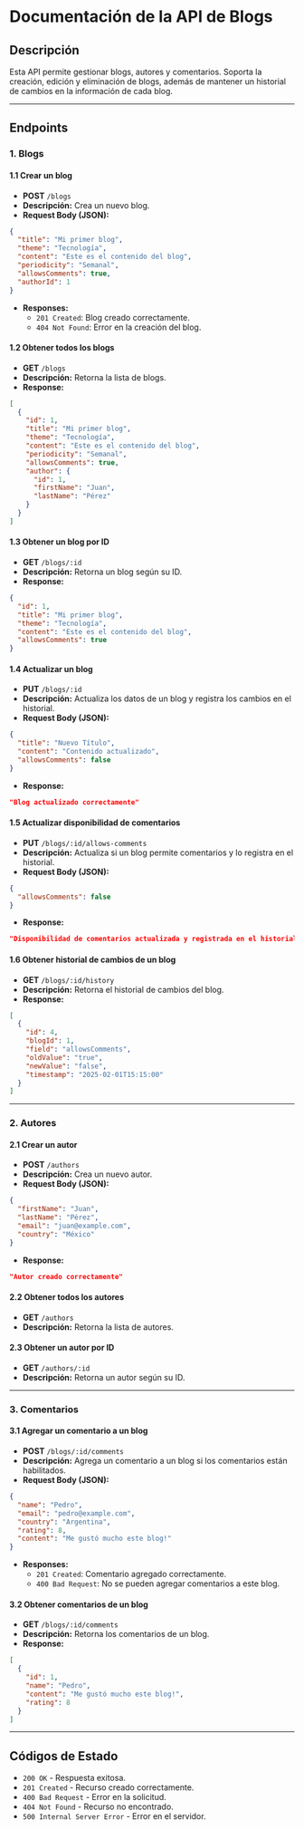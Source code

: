 # Documentación de la API de Blogs

## **Descripción**
Esta API permite gestionar blogs, autores y comentarios. Soporta la creación, edición y eliminación de blogs, además de mantener un historial de cambios en la información de cada blog.

---

## **Endpoints**

### **1. Blogs**

#### **1.1 Crear un blog**
- **POST** `/blogs`
- **Descripción:** Crea un nuevo blog.
- **Request Body (JSON):**
```json
{
  "title": "Mi primer blog",
  "theme": "Tecnología",
  "content": "Este es el contenido del blog",
  "periodicity": "Semanal",
  "allowsComments": true,
  "authorId": 1
}
```
- **Responses:**
  - `201 Created`: Blog creado correctamente.
  - `404 Not Found`: Error en la creación del blog.

#### **1.2 Obtener todos los blogs**
- **GET** `/blogs`
- **Descripción:** Retorna la lista de blogs.
- **Response:**
```json
[
  {
    "id": 1,
    "title": "Mi primer blog",
    "theme": "Tecnología",
    "content": "Este es el contenido del blog",
    "periodicity": "Semanal",
    "allowsComments": true,
    "author": {
      "id": 1,
      "firstName": "Juan",
      "lastName": "Pérez"
    }
  }
]
```

#### **1.3 Obtener un blog por ID**
- **GET** `/blogs/:id`
- **Descripción:** Retorna un blog según su ID.
- **Response:**
```json
{
  "id": 1,
  "title": "Mi primer blog",
  "theme": "Tecnología",
  "content": "Este es el contenido del blog",
  "allowsComments": true
}
```

#### **1.4 Actualizar un blog**
- **PUT** `/blogs/:id`
- **Descripción:** Actualiza los datos de un blog y registra los cambios en el historial.
- **Request Body (JSON):**
```json
{
  "title": "Nuevo Título",
  "content": "Contenido actualizado",
  "allowsComments": false
}
```
- **Response:**
```json
"Blog actualizado correctamente"
```

#### **1.5 Actualizar disponibilidad de comentarios**
- **PUT** `/blogs/:id/allows-comments`
- **Descripción:** Actualiza si un blog permite comentarios y lo registra en el historial.
- **Request Body (JSON):**
```json
{
  "allowsComments": false
}
```
- **Response:**
```json
"Disponibilidad de comentarios actualizada y registrada en el historial"
```

#### **1.6 Obtener historial de cambios de un blog**
- **GET** `/blogs/:id/history`
- **Descripción:** Retorna el historial de cambios del blog.
- **Response:**
```json
[
  {
    "id": 4,
    "blogId": 1,
    "field": "allowsComments",
    "oldValue": "true",
    "newValue": "false",
    "timestamp": "2025-02-01T15:15:00"
  }
]
```

---

### **2. Autores**

#### **2.1 Crear un autor**
- **POST** `/authors`
- **Descripción:** Crea un nuevo autor.
- **Request Body (JSON):**
```json
{
  "firstName": "Juan",
  "lastName": "Pérez",
  "email": "juan@example.com",
  "country": "México"
}
```
- **Response:**
```json
"Autor creado correctamente"
```

#### **2.2 Obtener todos los autores**
- **GET** `/authors`
- **Descripción:** Retorna la lista de autores.

#### **2.3 Obtener un autor por ID**
- **GET** `/authors/:id`
- **Descripción:** Retorna un autor según su ID.

---

### **3. Comentarios**

#### **3.1 Agregar un comentario a un blog**
- **POST** `/blogs/:id/comments`
- **Descripción:** Agrega un comentario a un blog si los comentarios están habilitados.
- **Request Body (JSON):**
```json
{
  "name": "Pedro",
  "email": "pedro@example.com",
  "country": "Argentina",
  "rating": 8,
  "content": "Me gustó mucho este blog!"
}
```
- **Responses:**
  - `201 Created`: Comentario agregado correctamente.
  - `400 Bad Request`: No se pueden agregar comentarios a este blog.

#### **3.2 Obtener comentarios de un blog**
- **GET** `/blogs/:id/comments`
- **Descripción:** Retorna los comentarios de un blog.
- **Response:**
```json
[
  {
    "id": 1,
    "name": "Pedro",
    "content": "Me gustó mucho este blog!",
    "rating": 8
  }
]
```

---

## **Códigos de Estado**
- `200 OK` - Respuesta exitosa.
- `201 Created` - Recurso creado correctamente.
- `400 Bad Request` - Error en la solicitud.
- `404 Not Found` - Recurso no encontrado.
- `500 Internal Server Error` - Error en el servidor.



